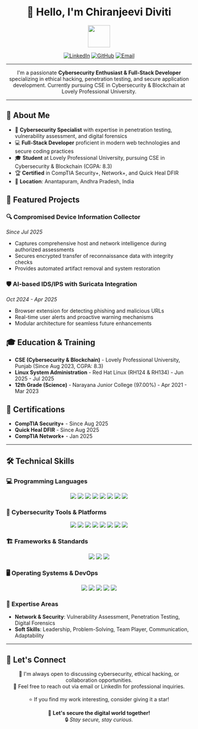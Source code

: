 <div align="center">

# 👋 Hello, I'm Chiranjeevi Diviti

<img src="https://user-images.githubusercontent.com/74038190/213844263-a8897a51-32f4-4b3b-b5c2-e1528b89f6f3.png" width="60px" />

[![LinkedIn](https://img.shields.io/badge/LinkedIn-0077B5?style=for-the-badge&logo=linkedin&logoColor=white)](https://linkedin.com/in/chiranjeevidiviti463)
[![GitHub](https://img.shields.io/badge/GitHub-100000?style=for-the-badge&logo=github&logoColor=white)](https://github.com/0xStr1k3r/)
[![Email](https://img.shields.io/badge/Email-D14836?style=for-the-badge&logo=gmail&logoColor=white)](mailto:divitichiranjeevi463@gmail.com)

</div>

---

<p align="center">
   I'm a passionate <b>Cybersecurity Enthusiast & Full-Stack Developer</b> specializing in ethical hacking, penetration testing,
   and secure application development. Currently pursuing CSE in Cybersecurity & Blockchain at Lovely Professional University.
</p>

---

## 🎯 About Me

- 🔐 **Cybersecurity Specialist** with expertise in penetration testing, vulnerability assessment, and digital forensics
- 💻 **Full-Stack Developer** proficient in modern web technologies and secure coding practices
- 🎓 **Student** at Lovely Professional University, pursuing CSE in Cybersecurity & Blockchain (CGPA: 8.3)
- 🏆 **Certified** in CompTIA Security+, Network+, and Quick Heal DFIR
- 📍 **Location**: Anantapuram, Andhra Pradesh, India

## 🚀 Featured Projects

### 🔍 Compromised Device Information Collector
*Since Jul 2025*
- Captures comprehensive host and network intelligence during authorized assessments
- Secures encrypted transfer of reconnaissance data with integrity checks
- Provides automated artifact removal and system restoration

### 🛡️ AI-based IDS/IPS with Suricata Integration
*Oct 2024 - Apr 2025*
- Browser extension for detecting phishing and malicious URLs
- Real-time user alerts and proactive warning mechanisms
- Modular architecture for seamless future enhancements

## 🎓 Education & Training

- **CSE (Cybersecurity & Blockchain)** - Lovely Professional University, Punjab (Since Aug 2023, CGPA: 8.3)
- **Linux System Administration** - Red Hat Linux (RH124 & RH134) - Jun 2025 - Jul 2025
- **12th Grade (Science)** - Narayana Junior College (97.00%) - Apr 2021 - Mar 2023

## 🏅 Certifications

- **CompTIA Security+** - Since Aug 2025
- **Quick Heal DFIR** - Since Aug 2025
- **CompTIA Network+** - Jan 2025

---

## 🛠 Technical Skills

### 💻 Programming Languages
<p align="center">
  <img src="https://img.shields.io/badge/C-00599C?style=for-the-badge&logo=c&logoColor=white"/>
  <img src="https://img.shields.io/badge/C%2B%2B-00599C?style=for-the-badge&logo=c%2B%2B&logoColor=white"/>
  <img src="https://img.shields.io/badge/Java-ED8B00?style=for-the-badge&logo=openjdk&logoColor=white"/>
  <img src="https://img.shields.io/badge/Python-3776AB?style=for-the-badge&logo=python&logoColor=white"/>
  <img src="https://img.shields.io/badge/Go-00ADD8?style=for-the-badge&logo=go&logoColor=white"/>
  <img src="https://img.shields.io/badge/Solidity-363636?style=for-the-badge&logo=solidity&logoColor=white"/>
  <img src="https://img.shields.io/badge/SQL-4479A1?style=for-the-badge&logo=mysql&logoColor=white"/>
  <img src="https://img.shields.io/badge/Bash-4EAA25?style=for-the-badge&logo=gnu-bash&logoColor=white"/>
</p>

### 🔐 Cybersecurity Tools & Platforms
<p align="center">
  <img src="https://img.shields.io/badge/Wireshark-1679A7?style=for-the-badge&logo=wireshark&logoColor=white"/>
  <img src="https://img.shields.io/badge/Nmap-4682B4?style=for-the-badge&logo=nmap&logoColor=white"/>
  <img src="https://img.shields.io/badge/Metasploit-000000?style=for-the-badge&logo=metasploit&logoColor=white"/>
  <img src="https://img.shields.io/badge/Burp_Suite-FF6B35?style=for-the-badge&logo=burp-suite&logoColor=white"/>
  <img src="https://img.shields.io/badge/Ghidra-000000?style=for-the-badge&logo=ghidra&logoColor=white"/>
  <img src="https://img.shields.io/badge/Binary_Ninja-000000?style=for-the-badge&logo=binary-ninja&logoColor=white"/>
  <img src="https://img.shields.io/badge/YARA-000000?style=for-the-badge&logo=yara&logoColor=white"/>
  <img src="https://img.shields.io/badge/Any.run-000000?style=for-the-badge&logo=any.run&logoColor=white"/>
</p>

### 🏗️ Frameworks & Standards
<p align="center">
  <img src="https://img.shields.io/badge/OWASP-000000?style=for-the-badge&logo=owasp&logoColor=white"/>
  <img src="https://img.shields.io/badge/NIST-000000?style=for-the-badge&logo=nist&logoColor=white"/>
  <img src="https://img.shields.io/badge/MITRE_ATT%26CK-000000?style=for-the-badge&logo=mitre&logoColor=white"/>
</p>

### 🖥️ Operating Systems & DevOps
<p align="center">
  <img src="https://img.shields.io/badge/Linux-FCC624?style=for-the-badge&logo=linux&logoColor=black"/>
  <img src="https://img.shields.io/badge/Windows-0078D4?style=for-the-badge&logo=windows&logoColor=white"/>
  <img src="https://img.shields.io/badge/Git-F05032?style=for-the-badge&logo=git&logoColor=white"/>
  <img src="https://img.shields.io/badge/GitHub-100000?style=for-the-badge&logo=github&logoColor=white"/>
  <img src="https://img.shields.io/badge/Docker-2496ED?style=for-the-badge&logo=docker&logoColor=white"/>
</p>

### 🎯 Expertise Areas
- **Network & Security**: Vulnerability Assessment, Penetration Testing, Digital Forensics
- **Soft Skills**: Leadership, Problem-Solving, Team Player, Communication, Adaptability

---


## 🤝 Let's Connect

<p align="center">
   💬 I'm always open to discussing cybersecurity, ethical hacking, or collaboration opportunities.
   <br>
   📧 Feel free to reach out via email or LinkedIn for professional inquiries.
   <br><br>
   ⭐ If you find my work interesting, consider giving it a star!
</p>

<p align="center">
    🚀 <b>Let's secure the digital world together!</b>
    <br>
    🔒 <i>Stay secure, stay curious.</i>
</p>
